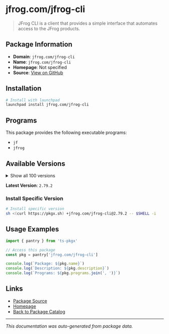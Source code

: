 # jfrog.com/jfrog-cli

> JFrog CLI is a client that provides a simple interface that automates access to the JFrog products.

## Package Information

- **Domain**: `jfrog.com/jfrog-cli`
- **Name**: `jfrog.com/jfrog-cli`
- **Homepage**: Not specified
- **Source**: [View on GitHub](https://github.com/pkgxdev/pantry/tree/main/projects/jfrog.com/jfrog-cli/package.yml)

## Installation

```bash
# Install with launchpad
launchpad install jfrog.com/jfrog-cli
```

## Programs

This package provides the following executable programs:

- `jf`
- `jfrog`

## Available Versions

<details>
<summary>Show all 100 versions</summary>

- `2.79.2`, `2.79.1`, `2.79.0`, `2.78.9`, `2.78.8`
- `2.78.7`, `2.78.6`, `2.78.5`, `2.78.3`, `2.78.2`
- `2.78.1`, `2.78.0`, `2.77.0`, `2.76.1`, `2.76.0`
- `2.75.1`, `2.75.0`, `2.74.1`, `2.74.0`, `2.73.3`
- `2.73.2`, `2.73.0`, `2.72.5`, `2.72.4`, `2.72.3`
- `2.72.2`, `2.72.1`, `2.72.0`, `2.71.5`, `2.71.4`
- `2.71.3`, `2.71.2`, `2.71.1`, `2.71.0`, `2.70.0`
- `2.69.0`, `2.68.0`, `2.67.0`, `2.66.0`, `2.65.0`
- `2.64.1`, `2.64.0`, `2.63.2`, `2.63.1`, `2.63.0`
- `2.62.2`, `2.62.1`, `2.62.0`, `2.61.2`, `2.61.1`
- `2.61.0`, `2.60.0`, `2.59.1`, `2.59.0`, `2.58.2`
- `2.58.1`, `2.57.1`, `2.57.0`, `2.56.1`, `2.56.0`
- `2.55.0`, `2.54.0`, `2.53.2`, `2.53.1`, `2.52.10`
- `2.52.9`, `2.52.8`, `2.52.7`, `2.52.6`, `2.52.5`
- `2.52.4`, `2.52.3`, `2.52.2`, `2.52.1`, `2.52.0`
- `2.51.1`, `2.51.0`, `2.50.4`, `2.50.2`, `2.50.1`
- `2.50.0`, `2.49.2`, `2.49.1`, `2.49.0`, `2.48.0`
- `2.47.0`, `2.46.3`, `2.46.2`, `2.46.1`, `2.46.0`
- `2.45.0`, `2.44.1`, `2.44.0`, `2.43.1`, `2.43.0`
- `2.42.1`, `2.42.0`, `2.41.1`, `2.41.0`, `2.40.0`

</details>

**Latest Version**: `2.79.2`

### Install Specific Version

```bash
# Install specific version
sh <(curl https://pkgx.sh) +jfrog.com/jfrog-cli@2.79.2 -- $SHELL -i
```

## Usage Examples

```typescript
import { pantry } from 'ts-pkgx'

// Access this package
const pkg = pantry['jfrog.com/jfrog-cli']

console.log(`Package: ${pkg.name}`)
console.log(`Description: ${pkg.description}`)
console.log(`Programs: ${pkg.programs.join(', ')}`)
```

## Links

- [Package Source](https://github.com/pkgxdev/pantry/tree/main/projects/jfrog.com/jfrog-cli/package.yml)
- [Homepage](#)
- [Back to Package Catalog](../../../package-catalog.md)

---

*This documentation was auto-generated from package data.*
